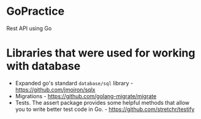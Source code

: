 # GoPractice
Rest API using Go
# Libraries that were used for working with database
* Expanded go's standard `database/sql` library - https://github.com/jmoiron/sqlx
* Migrations - https://github.com/golang-migrate/migrate
* Tests. The assert package provides some helpful methods that allow you to write better test code in Go. - https://github.com/stretchr/testify
